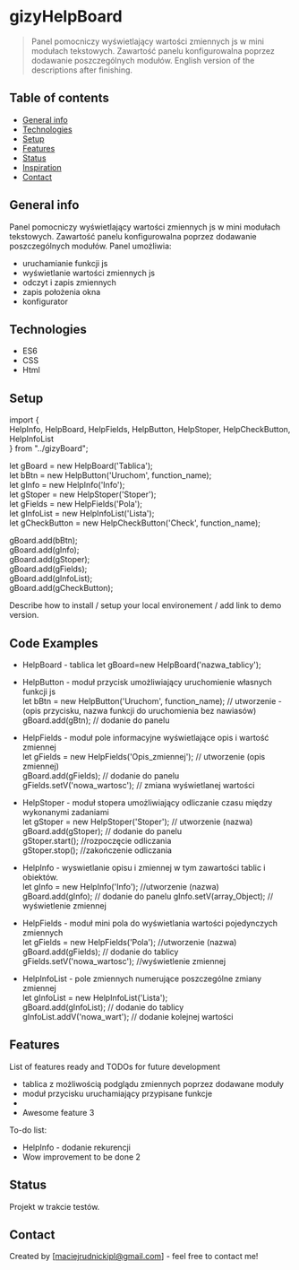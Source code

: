 # gizyHelpBoard
> Panel pomocniczy wyświetlający wartości zmiennych js w mini modułach tekstowych. Zawartość panelu konfigurowalna poprzez dodawanie poszczególnych modułów.
English version of the descriptions after finishing.


## Table of contents
* [General info](#general-info)
* [Technologies](#technologies)
* [Setup](#setup)
* [Features](#features)
* [Status](#status)
* [Inspiration](#inspiration)
* [Contact](#contact)

## General info
Panel pomocniczy wyświetlający wartości zmiennych js w mini modułach tekstowych. Zawartość panelu konfigurowalna poprzez dodawanie poszczególnych modułów. 
Panel umożliwia: 
* uruchamianie funkcji js 
* wyświetlanie wartości zmiennych js
* odczyt i zapis zmiennych
* zapis położenia okna 
* konfigurator

## Technologies
* ES6
* CSS
* Html

## Setup
import {  
    HelpInfo, HelpBoard, HelpFields, HelpButton, HelpStoper, HelpCheckButton, HelpInfoList  
} from "../gizyBoard";  

let gBoard = new HelpBoard('Tablica');  
let bBtn = new HelpButton('Uruchom', function_name);  
let gInfo = new HelpInfo('Info');  
let gStoper = new HelpStoper('Stoper');  
let gFields = new HelpFields('Pola');  
let gInfoList = new HelpInfoList('Lista');  
let gCheckButton = new HelpCheckButton('Check', function_name);  

gBoard.add(bBtn);  
gBoard.add(gInfo);  
gBoard.add(gStoper);  
gBoard.add(gFields);  
gBoard.add(gInfoList);  
gBoard.add(gCheckButton);  

Describe how to install / setup your local environement / add link to demo version.

## Code Examples
* HelpBoard - tablica 
let gBoard=new HelpBoard('nazwa_tablicy');   

* HelpButton - moduł przycisk umożliwiający uruchomienie własnych funkcji js  
let bBtn = new HelpButton('Uruchom', function_name);     // utworzenie - (opis przycisku, nazwa funkcji do uruchomienia bez nawiasów)  
gBoard.add(gBtn);   // dodanie do panelu 
* HelpFields - moduł pole informacyjne wyświetlające opis i wartość zmiennej  
let gFields = new HelpFields('Opis_zmiennej');     // utworzenie  (opis zmiennej)  
gBoard.add(gFields);  // dodanie do panelu  
gFields.setV('nowa_wartosc');  // zmiana wyświetlanej wartości  
* HelpStoper - moduł stopera umożliwiający odliczanie czasu między wykonanymi zadaniami  
let gStoper = new HelpStoper('Stoper');     // utworzenie (nazwa)  
gBoard.add(gStoper); // dodanie do panelu  
gStoper.start(); //rozpoczęcie odliczania  
gStoper.stop();  //zakończenie odliczania   
* HelpInfo - wyswietlanie opisu i zmiennej w tym zawartości tablic i obiektów.  
let gInfo = new HelpInfo('Info');    //utworzenie (nazwa)  
gBoard.add(gInfo);    // dodanie do panelu 
gInfo.setV(array_Object);    // wyświetlenie zmiennej  
* HelpFields - moduł mini pola do wyświetlania wartości pojedynczych zmiennych  
let gFields = new HelpFields('Pola');    //utworzenie (nazwa)  
gBoard.add(gFields);    // dodanie do tablicy  
gFields.setV('nowa_wartosc');    //wyświetlenie zmiennej  
* HelpInfoList - pole zmiennych numerujące poszczególne zmiany zmiennej  
let gInfoList = new HelpInfoList('Lista');  
gBoard.add(gInfoList);    // dodanie do tablicy  
gInfoList.addV('nowa_wart');    // dodanie kolejnej wartości  


## Features
List of features ready and TODOs for future development
* tablica z możliwością podglądu zmiennych poprzez dodawane moduły
* moduł przycisku uruchamiający przypisane funkcje
* 
* Awesome feature 3

To-do list:
* HelpInfo - dodanie rekurencji 
* Wow improvement to be done 2

## Status
Projekt w trakcie testów.

## Contact
Created by [maciejrudnickipl@gmail.com] - feel free to contact me!


